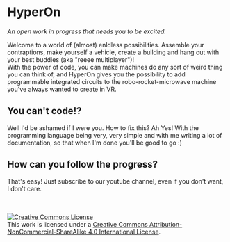 <p style="text-align: center;">  
<title>HyperOn</title>
<h1>HyperOn</h1> 
<i>An open work in progress that needs you to be excited.</i> <br>

Welcome to a world of (almost) enldless possibilities. Assemble your contraptions, make yourself a vehicle, create a building and hang out with your best buddies (aka "reeee multiplayer")! <br> With the power of code, you can make machines do any sort of weird thing you can think of, and HyperOn gives you the possibility to add programmable integrated circuits to the robo-rocket-microwave machine you've always wanted to create in VR.
<br>

<h2>You can't code!?</h2>
Well I'd be ashamed if I were you. How to fix this? Ah Yes! With the programming language being very, very simple and with me writing a lot of documentation, so that when I'm done you'll be good to go :)
<br>
<h2>How can you follow the progress?</h2>
That's easy! Just subscribe to our youtube channel, even if you don't want, I don't care. 


<br>
<br>
<br>

<a rel="license" href="http://creativecommons.org/licenses/by-nc-sa/4.0/"><img alt="Creative Commons License" style="border-width:0" src="https://i.creativecommons.org/l/by-nc-sa/4.0/88x31.png" /></a><br />This work is licensed under a <a rel="license" href="http://creativecommons.org/licenses/by-nc-sa/4.0/">Creative Commons Attribution-NonCommercial-ShareAlike 4.0 International License</a>.

</p>